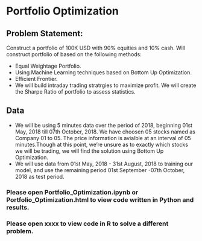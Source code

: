 # Portfolio Optimization

## Problem Statement:
Construct a portfolio of 100K USD with 90% equities and 10% cash. Will construct portfolio of based on the following methods:

* Equal Weightage Portfolio.
* Using Machine Learning techniques based on Bottom Up Optimization.
* Efficient Frontier.
* We will build intraday trading stratrgies to maximize profit. We will create the Sharpe Ratio of portfolio to assess statistics.

## Data
* We will be using 5 minutes data over the period of 2018, beginning 01st May, 2018 till 07th October, 2018. We have choosen 05 stocks named as Company 01 to 05. The price information is avialble at an interval of 05 minutes.Though at this point, we’re unsure as to exactly which stocks we will be trading, we will find the solution using Bottom Up Optimization.
* We will use data from 01st May, 2018 - 31st August, 2018 to training our model, and use the remaining period 01st September -07th October, 2018 as test period.

### Please open Portfolio_Optimization.ipynb or Portfolio_Optimization.html to view code written in Python and results.
### Please open xxxx to view code in R to solve a different problem.
